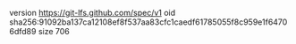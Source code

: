 version https://git-lfs.github.com/spec/v1
oid sha256:91092ba137ca12108ef8f537aa83cfc1caedf61785055f8c959e1f64706dfd89
size 706
